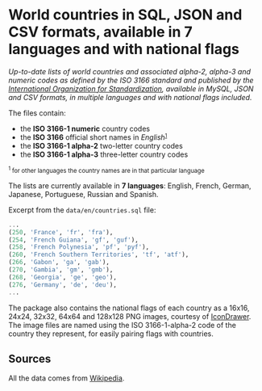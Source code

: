 # World countries in SQL, JSON and CSV formats, available in 7 languages and with national flags

*Up-to-date lists of world countries and associated alpha-2, alpha-3 and numeric codes as defined by the ISO 3166 standard and published by the [International Organization for Standardization](https://www.iso.org/iso-3166-country-codes.html), available in MySQL, JSON and CSV formats, in multiple languages and with national flags included.*

The files contain:

- the **ISO 3166-1 numeric** country codes
- the **ISO 3166** official short names in *English*<small><sup>[1](#footnote)</sup></small>
- the **ISO 3166-1 alpha-2** two-letter country codes
- the **ISO 3166-1 alpha-3** three-letter country codes

<small><a name="footnote"><sup>1</sup></a> for other languages the country names are in that particular language</small>

The lists are currently available in **7 languages**: English, French, German, Japanese, Portuguese, Russian and Spanish.

Excerpt from the `data/en/countries.sql` file:

```sql
...
(250, 'France', 'fr', 'fra'),
(254, 'French Guiana', 'gf', 'guf'),
(258, 'French Polynesia', 'pf', 'pyf'),
(260, 'French Southern Territories', 'tf', 'atf'),
(266, 'Gabon', 'ga', 'gab'),
(270, 'Gambia', 'gm', 'gmb'),
(268, 'Georgia', 'ge', 'geo'),
(276, 'Germany', 'de', 'deu'),
...
```

The package also contains the national flags of each country as a 16x16, 24x24, 32x32, 64x64 and 128x128 PNG images, courtesy of [IconDrawer](http://icondrawer.com/free.php). The image files are named using the ISO 3166-1-alpha-2 code of the country they represent, for easily pairing flags with countries.

## Sources

All the data comes from [Wikipedia](https://en.wikipedia.org/wiki/ISO_3166-1).
